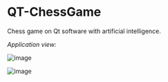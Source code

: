 # QT-ChessGame

Chess game on Qt software with artificial intelligence.

_Application view:_

![image](https://user-images.githubusercontent.com/90954106/136446731-ae1909b2-917f-460f-8975-3f93cfd68326.png)

![image](https://user-images.githubusercontent.com/90954106/136446764-02b46752-afef-4cbb-aeef-32ae7b3bba25.png)
